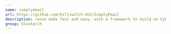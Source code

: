 ```yaml
---
name: simplyemail
url: https://github.com/killswitch-GUI/SimplyEmail
description: recon made fast and easy, with a framework to build on CyberSyndicates URL : https://github.com/killswitch-GUI/SimplyEmail Groups : blackarch blackarch-recon
group: blackarch
---
```

